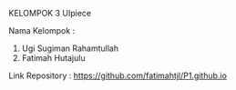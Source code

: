 KELOMPOK 3 UIpiece 

Nama Kelompok :
1. Ugi Sugiman Rahamtullah
2. Fatimah Hutajulu

Link Repository : https://github.com/fatimahtjl/P1.github.io
